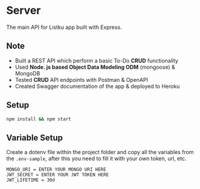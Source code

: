 # Server
The main API for Listku app built with Express.

## Note
- Built a REST API which perform a basic To-Do **CRUD** functionality
- Used **Node. js based Object Data Modeling ODM** (mongoose) & MongoDB
- Tested **CRUD** API endpoints with Postman & OpenAPI
- Created Swagger documentation of the app & deployed to Heroku

## Setup
```bash
npm install && npm start
```

## Variable Setup
Create a dotenv file within the project folder and copy all the variables from the `.env-sample`, after this you need to fill it with your own token, url, etc.
```env
MONGO_URI = ENTER YOUR MONGO URI HERE
JWT_SECRET = ENTER YOUR JWT TOKEN HERE
JWT_LIFETIME = 30d
```
